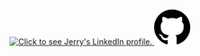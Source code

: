 
<a href="https://www.linkedin.com/in/jlfoster/" target="_blank">
  <img src="https://content.linkedin.com/content/dam/me/about/LinkedIn_Icon.jpg.original.jpg" alt="Click to see Jerry's LinkedIn profile." width="64" length="64" />
</a>

<a href="https://github.com/jlfosterjr" target="_blank">
  <img src="/images/GitHub.svg" alt="Click to see Jerry's GitHub profile." width="64" length="64" />
</a> 

